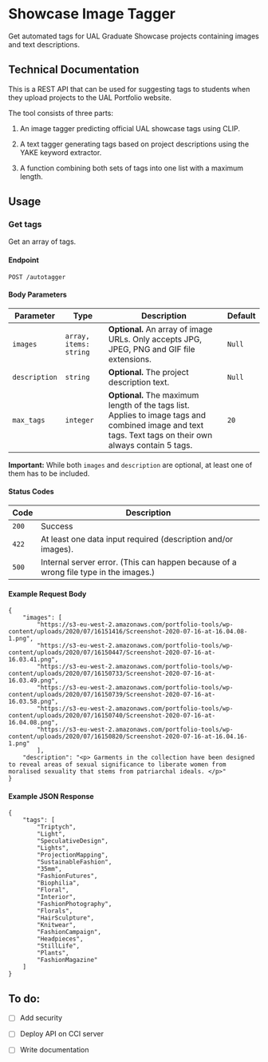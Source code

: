 # Showcase Image Tagger
 
 Get automated tags for UAL Graduate Showcase projects containing images and text descriptions. 

## Technical Documentation

This is a REST API that can be used for suggesting tags to students when they upload projects to the UAL Portfolio website.
 
The tool consists of three parts:

 1. An image tagger predicting official UAL showcase tags using CLIP.

 2. A text tagger generating tags based on project descriptions using the YAKE keyword extractor. 

 3. A function combining both sets of tags into one list with a maximum length. 


## Usage

### Get tags 
Get an array of tags.

#### Endpoint

`POST /autotagger`

#### Body Parameters

|Parameter|Type|Description|Default|   
|---------|----|-----------|-------|     
`images`|`array, items: string`| **Optional.** An array of image URLs. Only accepts JPG, JPEG, PNG and GIF file extensions.|`Null`  
`description`| `string`| **Optional.** The project description text.|`Null`
|`max_tags`|`integer`|**Optional.** The maximum length of the tags list. Applies to image tags and combined image and text tags. Text tags on their own always contain 5 tags.|`20`



**Important:** While both `images` and `description` are optional, at least one of them has to be included. 

#### Status Codes

|Code|Description|
|----|-----------|
|`200`|Success|
|`422`|At least one data input required (description and/or images).|
|`500`| Internal server error. (This can happen because of a wrong file type in the images.)| 


#### Example Request Body
```
{
    "images": [
        "https://s3-eu-west-2.amazonaws.com/portfolio-tools/wp-content/uploads/2020/07/16151416/Screenshot-2020-07-16-at-16.04.08-1.png",
        "https://s3-eu-west-2.amazonaws.com/portfolio-tools/wp-content/uploads/2020/07/16150447/Screenshot-2020-07-16-at-16.03.41.png",
        "https://s3-eu-west-2.amazonaws.com/portfolio-tools/wp-content/uploads/2020/07/16150733/Screenshot-2020-07-16-at-16.03.49.png",
        "https://s3-eu-west-2.amazonaws.com/portfolio-tools/wp-content/uploads/2020/07/16150739/Screenshot-2020-07-16-at-16.03.58.png",
        "https://s3-eu-west-2.amazonaws.com/portfolio-tools/wp-content/uploads/2020/07/16150740/Screenshot-2020-07-16-at-16.04.08.png",
        "https://s3-eu-west-2.amazonaws.com/portfolio-tools/wp-content/uploads/2020/07/16150820/Screenshot-2020-07-16-at-16.04.16-1.png"
        ],
    "description": "<p> Garments in the collection have been designed to reveal areas of sexual significance to liberate women from moralised sexuality that stems from patriarchal ideals. </p>"
}
```

#### Example JSON Response

```
{
    "tags": [
        "Triptych",
        "Light",
        "SpeculativeDesign",
        "Lights",
        "ProjectionMapping",
        "SustainableFashion",
        "35mm",
        "FashionFutures",
        "Biophilia",
        "Floral",
        "Interior",
        "FashionPhotography",
        "Florals",
        "HairSculpture",
        "Knitwear",
        "FashionCampaign",
        "Headpieces",
        "StillLife",
        "Plants",
        "FashionMagazine"
    ]
}
```






## To do:
- [ ] Add security 
- [ ] Deploy API on CCI server
- [ ] Write documentation

